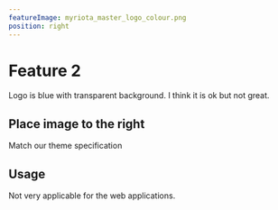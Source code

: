 ```yaml
---
featureImage: myriota_master_logo_colour.png
position: right
---
```


<!-- 
    Specifying the feature image of a post/blog in the content of markdown proves to be difficult to isolate and apply style or layout on the feature image and the content
    In this example, the feature image is specified as property of markdown file instead of in the markdown content.
    The only downside of this approach is the editor (or Tom) can't see the feature image in the markdown preview panel. Might need to provide a post/blog preview panel similar to the word press.
 -->


# Feature 2
Logo is blue with transparent background. I think it is ok but not great.

## Place image to the right
Match our theme specification

## Usage
Not very applicable for the web applications.
